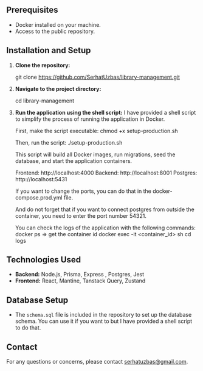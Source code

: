 ## Prerequisites

- Docker installed on your machine.
- Access to the public repository.

## Installation and Setup

1. **Clone the repository:**

   git clone https://github.com/SerhatUzbas/library-management.git

2. **Navigate to the project directory:**

   cd library-management

3. **Run the application using the shell script:**
   I have provided a shell script to simplify the process of running the application in Docker.

   First, make the script executable:
   chmod +x setup-production.sh

   Then, run the script:
   ./setup-production.sh

   This script will build all Docker images, run migrations, seed the database, and start the application containers.

   Frontend: http://localhost:4000
   Backend: http://localhost:8001
   Postgres: http://localhost:5431

   If you want to change the ports, you can do that in the docker-compose.prod.yml file.

   And do not forget that if you want to connect postgres from outside the container, you need to enter the port number 54321.

   You can check the logs of the application with the following commands:
   docker ps => get the container id
   docker exec -it <container_id> sh
   cd logs

## Technologies Used

- **Backend:** Node.js, Prisma, Express , Postgres, Jest
- **Frontend:** React, Mantine, Tanstack Query, Zustand

## Database Setup

- The `schema.sql` file is included in the repository to set up the database schema. You can use it if you want to but I have provided a shell script to do that.

## Contact

For any questions or concerns, please contact serhatuzbas@gmail.com.
